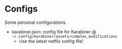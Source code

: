 # Configs

Some personal configurations.

* karabiner.json: config file for Karabiner @ `~/.config/karabiner/assets/complex_modifications`
  * Use the latest netflix config file!
